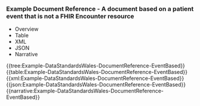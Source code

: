 <div class="warning"><span class="ClinicalWarn"></span></div>

### Example Document Reference - A document based on a patient event that is not a FHIR Encounter resource

<div class="tab-wrap">
  <ul class="tab-head">
    <li class="tablink" onclick="openCity(this,'tabtree')" data-target="tabtree">
      Overview
    </li>
    <li class="tablink" onclick="openCity(this,'tabtable')" data-target="tabtable">
      Table
    </li>
    <li class="tablink tab-active" onclick="openCity(this,'tabxml')" data-target="tabxml">
      XML
    </li>    
    <li class="tablink" onclick="openCity(this,'tabjson')" data-target="tabjson">
      JSON
    </li>    
    <li class="tablink" onclick="openCity(this,'tabnarrative')" data-target="tabnarrative">
      Narrative
    </li>
  </ul>
  <div class="tab-main">
    <div id="tabtree" class="tabcontent">
      {{tree:Example-DataStandardsWales-DocumentReference-EventBased}}
    </div>
    <div id="tabtable" class="tabcontent">
      {{table:Example-DataStandardsWales-DocumentReference-EventBased}}
    </div>       
    <div id="tabxml" class="tabcontent active">      
      {{xml:Example-DataStandardsWales-DocumentReference-EventBased}}
    </div>
    <div id="tabjson" class="tabcontent">
      {{json:Example-DataStandardsWales-DocumentReference-EventBased}}
    </div>       
    <div id="tabnarrative" class="tabcontent">
      {{narrative:Example-DataStandardsWales-DocumentReference-EventBased}}
    </div>  
  </div>
</div>